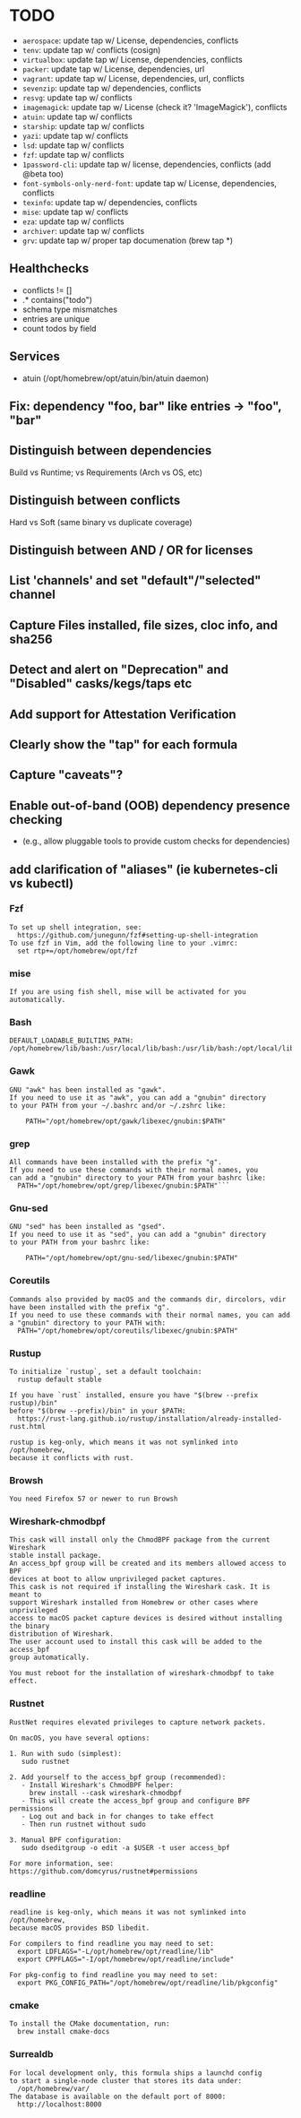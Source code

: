 # TODO

- `aerospace`: update tap w/ License, dependencies, conflicts
- `tenv`: update tap w/ conflicts (cosign)
- `virtualbox`: update tap w/ License, dependencies, conflicts
- `packer`: update tap w/ License, dependencies, url
- `vagrant`: update tap w/ License, dependencies, url, conflicts
- `sevenzip`: update tap w/ dependencies, conflicts
- `resvg`: update tap w/ conflicts
- `imagemagick`: update tap w/ License (check it? 'ImageMagick'), conflicts
- `atuin`: update tap w/ conflicts
- `starship`: update tap w/ conflicts
- `yazi`: update tap w/ conflicts
- `lsd`: update tap w/ conflicts
- `fzf`: update tap w/ conflicts
- `1password-cli`: update tap w/ license, dependencies, conflicts (add @beta too)
- `font-symbols-only-nerd-font`: update tap w/ License, dependencies, conflicts
- `texinfo`: update tap w/ dependencies, conflicts
- `mise`: update tap w/ conflicts
- `eza`: update tap w/ conflicts
- `archiver`: update tap w/ conflicts
- `grv`: update tap w/ proper tap documenation (brew tap \*)

## Healthchecks

- conflicts != []
- .\* contains("todo")
- schema type mismatches
- entries are unique
- count todos by field

## Services

- atuin (/opt/homebrew/opt/atuin/bin/atuin daemon)

## Fix: dependency "foo, bar" like entries -> "foo", "bar"

## Distinguish between dependencies

Build vs Runtime; vs Requirements (Arch vs OS, etc)

## Distinguish between conflicts

Hard vs Soft (same binary vs duplicate coverage)

## Distinguish between AND / OR for licenses

## List 'channels' and set "default"/"selected" channel

## Capture Files installed, file sizes, cloc info, and sha256

## Detect and alert on "Deprecation" and "Disabled" casks/kegs/taps etc

## Add support for Attestation Verification

## Clearly show the "tap" for each formula

## Capture "caveats"?

## Enable out-of-band (OOB) dependency presence checking

- (e.g., allow pluggable tools to provide custom checks for dependencies)

## add clarification of "aliases" (ie kubernetes-cli vs kubectl)

### Fzf

```
To set up shell integration, see:
  https://github.com/junegunn/fzf#setting-up-shell-integration
To use fzf in Vim, add the following line to your .vimrc:
  set rtp+=/opt/homebrew/opt/fzf
```

### mise

```
If you are using fish shell, mise will be activated for you automatically.
```

### Bash

```
DEFAULT_LOADABLE_BUILTINS_PATH: /opt/homebrew/lib/bash:/usr/local/lib/bash:/usr/lib/bash:/opt/local/lib/bash:/usr/pkg/lib/bash:/opt/pkg/lib/bash:.
```

### Gawk

```
GNU "awk" has been installed as "gawk".
If you need to use it as "awk", you can add a "gnubin" directory
to your PATH from your ~/.bashrc and/or ~/.zshrc like:

    PATH="/opt/homebrew/opt/gawk/libexec/gnubin:$PATH"
```

### grep

````
All commands have been installed with the prefix "g".
If you need to use these commands with their normal names, you
can add a "gnubin" directory to your PATH from your bashrc like:
  PATH="/opt/homebrew/opt/grep/libexec/gnubin:$PATH"```
````

### Gnu-sed

```
GNU "sed" has been installed as "gsed".
If you need to use it as "sed", you can add a "gnubin" directory
to your PATH from your bashrc like:

    PATH="/opt/homebrew/opt/gnu-sed/libexec/gnubin:$PATH"
```

### Coreutils

```
Commands also provided by macOS and the commands dir, dircolors, vdir have been installed with the prefix "g".
If you need to use these commands with their normal names, you can add a "gnubin" directory to your PATH with:
  PATH="/opt/homebrew/opt/coreutils/libexec/gnubin:$PATH"
```

### Rustup

```
To initialize `rustup`, set a default toolchain:
  rustup default stable

If you have `rust` installed, ensure you have "$(brew --prefix rustup)/bin"
before "$(brew --prefix)/bin" in your $PATH:
  https://rust-lang.github.io/rustup/installation/already-installed-rust.html

rustup is keg-only, which means it was not symlinked into /opt/homebrew,
because it conflicts with rust.
```

### Browsh

```
You need Firefox 57 or newer to run Browsh
```

### Wireshark-chmodbpf

```
This cask will install only the ChmodBPF package from the current Wireshark
stable install package.
An access_bpf group will be created and its members allowed access to BPF
devices at boot to allow unprivileged packet captures.
This cask is not required if installing the Wireshark cask. It is meant to
support Wireshark installed from Homebrew or other cases where unprivileged
access to macOS packet capture devices is desired without installing the binary
distribution of Wireshark.
The user account used to install this cask will be added to the access_bpf
group automatically.

You must reboot for the installation of wireshark-chmodbpf to take effect.
```

### Rustnet

```
RustNet requires elevated privileges to capture network packets.

On macOS, you have several options:

1. Run with sudo (simplest):
   sudo rustnet

2. Add yourself to the access_bpf group (recommended):
   - Install Wireshark's ChmodBPF helper:
     brew install --cask wireshark-chmodbpf
   - This will create the access_bpf group and configure BPF permissions
   - Log out and back in for changes to take effect
   - Then run rustnet without sudo

3. Manual BPF configuration:
   sudo dseditgroup -o edit -a $USER -t user access_bpf

For more information, see: https://github.com/domcyrus/rustnet#permissions
```

### readline

```
readline is keg-only, which means it was not symlinked into /opt/homebrew,
because macOS provides BSD libedit.

For compilers to find readline you may need to set:
  export LDFLAGS="-L/opt/homebrew/opt/readline/lib"
  export CPPFLAGS="-I/opt/homebrew/opt/readline/include"

For pkg-config to find readline you may need to set:
  export PKG_CONFIG_PATH="/opt/homebrew/opt/readline/lib/pkgconfig"
```

### cmake

```
To install the CMake documentation, run:
  brew install cmake-docs
```

### Surrealdb

```
For local development only, this formula ships a launchd config
to start a single-node cluster that stores its data under:
  /opt/homebrew/var/
The database is available on the default port of 8000:
  http://localhost:8000
```
